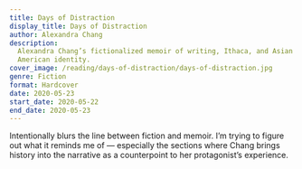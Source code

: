 ```yaml
---
title: Days of Distraction
display_title: Days of Distraction
author: Alexandra Chang
description:
  Alexandra Chang’s fictionalized memoir of writing, Ithaca, and Asian
  American identity.
cover_image: /reading/days-of-distraction/days-of-distraction.jpg
genre: Fiction
format: Hardcover
date: 2020-05-23
start_date: 2020-05-22
end_date: 2020-05-23
---
```


Intentionally blurs the line between fiction and memoir. I’m trying to figure out what it reminds me of — especially the sections where Chang brings history into the narrative as a counterpoint to her protagonist’s experience.
